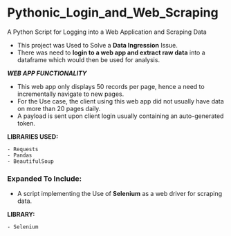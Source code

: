 # Pythonic_Login_and_Web_Scraping
A Python Script for Logging into  a Web Application and Scraping Data

- This project was Used to Solve a **Data Ingression** Issue.
- There was need to **login to a web app and extract raw data** into a dataframe which would then be used for analysis.

**_WEB APP FUNCTIONALITY_**

- This web app only displays 50 records per page, hence a need to incrementally navigate to new pages.
- For the Use case, the client using this web app did not usually have data on more than 20 pages daily.
- A payload is sent upon client login usually containing an auto-generated token.




**LIBRARIES USED:**

    - Requests
    - Pandas
    - BeautifulSoup


### Expanded To Include:

- A script implementing the Use of **Selenium** as a web driver for scraping data.

**LIBRARY:**

    - Selenium
    


